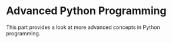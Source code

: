 # Advanced Python Programming

This part provides a look at more advanced concepts in Python programming.